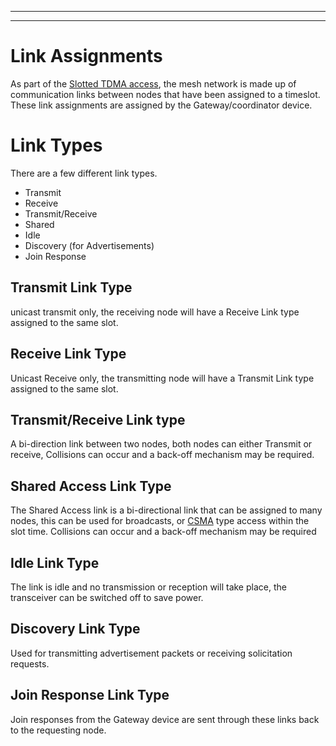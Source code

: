 
---



---

# Link Assignments #

As part of the [Slotted TDMA access](WidgetMesh.md), the mesh network is made up of communication links between nodes that have been assigned to a timeslot. These link assignments are assigned by the Gateway/coordinator device.

# Link Types #
There are a few different link types.
  * Transmit
  * Receive
  * Transmit/Receive
  * Shared
  * Idle
  * Discovery (for Advertisements)
  * Join Response

## Transmit Link Type ##
unicast transmit only, the receiving node will have a Receive Link type assigned to the same slot.

## Receive Link Type ##
Unicast Receive only, the transmitting node will have a Transmit Link type assigned to the same slot.

## Transmit/Receive Link type ##
A bi-direction link between two nodes, both nodes can either Transmit or receive, Collisions can occur and a back-off mechanism may be required.

## Shared Access Link Type ##
The Shared Access link is a bi-directional link that can be assigned to many nodes, this can be used for broadcasts, or [CSMA](http://en.wikipedia.org/wiki/CSMA/CD) type access within the slot time.  Collisions can occur and a back-off mechanism may be required

## Idle Link Type ##
The link is idle and no transmission or reception will take place, the transceiver can be switched off to save power.

## Discovery Link Type ##
Used for transmitting advertisement packets or receiving solicitation requests.

## Join Response Link Type ##
Join responses from the Gateway device are sent through these links back to the requesting node.